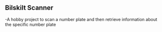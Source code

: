 ## Bilskilt Scanner 

-A hobby project to scan a number plate and then retrieve information about the specific number plate